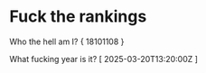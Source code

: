 # Fuck the rankings

Who the hell am I?
{ 18101108 }

What fucking year is it?
[ 2025-03-20T13:20:00Z ]
